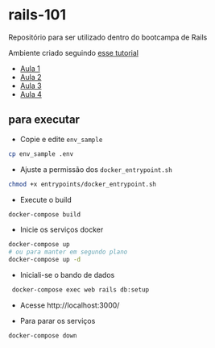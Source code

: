 # rails-101

Repositório para ser utilizado dentro do bootcampa de Rails

Ambiente criado seguindo [esse tutorial](https://hackmd.io/@XBgk0kxlRnWrc48GVpMRVA/HJQeklI6t)

* [Aula 1](https://hackmd.io/UWCBZXZ-QvSW_zS_5_Bfog)
* [Aula 2](https://hackmd.io/RcwgP49yQlOV7sOdAaX2UQ)
* [Aula 3](https://hackmd.io/fbYkNFBOQk-Yl2MiWkw3gw)
* [Aula 4](https://hackmd.io/uOs-ccO8QgypgwaP4LbKKA)


## para executar

* Copie e edite `env_sample`
```bash
cp env_sample .env
```

* Ajuste a permissão dos `docker_entrypoint.sh`
```bash
chmod +x entrypoints/docker_entrypoint.sh
```

* Execute o build
```bash
docker-compose build
```

* Inicie os serviços docker
```bash
docker-compose up 
# ou para manter em segundo plano
docker-compose up -d 
```

* Iniciali-se o bando de dados
```bash
 docker-compose exec web rails db:setup
```
* Acesse http://localhost:3000/

* Para parar os serviços
```bash
docker-compose down
```





